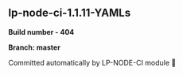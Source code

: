 ## lp-node-ci-1.1.11-YAMLs

**Build number - 404**

**Branch: master**

 Committed automatically by LP-NODE-CI module :rocket: